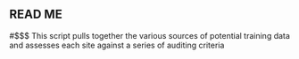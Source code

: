 ## READ ME                                                                                                                          

#$$$ This script pulls together the various sources of potential training data and assesses each site against a series of auditing criteria
